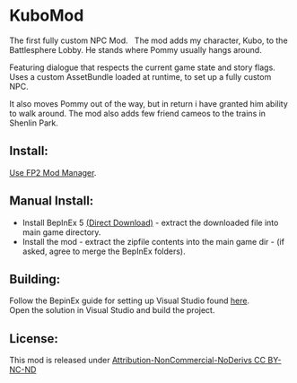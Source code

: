 # KuboMod

The first fully custom NPC Mod.
 
The mod adds my character, Kubo, to the Battlesphere Lobby.
He stands where Pommy usually hangs around.

Featuring dialogue that respects the current game state and story flags.
Uses a custom AssetBundle loaded at runtime, to set up a fully custom NPC.

It also moves Pommy out of the way, but in return i have granted him ability to walk around.
The mod also adds few friend cameos to the trains in Shenlin Park.

## Install:
[Use FP2 Mod Manager](https://gamebanana.com/tools/10870).

## Manual Install:

* Install BepInEx 5 [(Direct Download)](https://github.com/BepInEx/BepInEx/releases/download/v5.4.21/BepInEx_x86_5.4.21.0.zip) - extract the downloaded file into main game directory.
* Install the mod - extract the zipfile contents into the main game dir - (if asked, agree to merge the BepInEx folders).

## Building:
Follow the BepinEx guide for setting up Visual Studio found [here](https://docs.bepinex.dev/master/index.html).  
Open the solution in Visual Studio and build the project.

## License:
This mod is released under [Attribution-NonCommercial-NoDerivs CC BY-NC-ND](https://creativecommons.org/licenses/by-nc-nd/4.0/)
